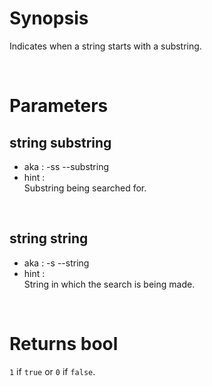 # Synopsis

Indicates when a string starts with a substring.



&nbsp;

# Parameters

## string substring

- aka       : -ss --substring
- hint      :  
  Substring being searched for.

&nbsp;


## string string

- aka       : -s --string
- hint      :  
  String in which the search is being made.



&nbsp;

# Returns bool

`1` if `true` or `0` if `false`.